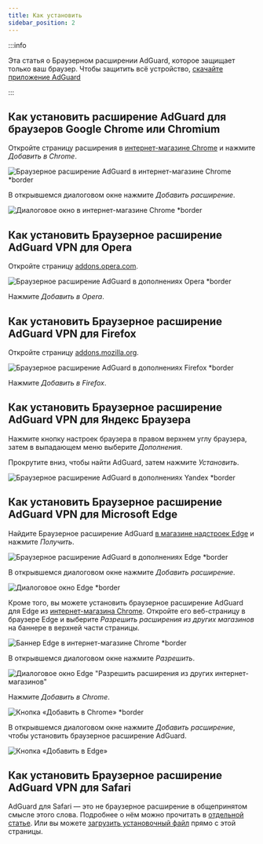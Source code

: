 ```yaml
---
title: Как установить
sidebar_position: 2
---
```


:::info

Эта статья о Браузерном расширении AdGuard, которое защищает только ваш браузер. Чтобы защитить всё устройство, [скачайте приложение AdGuard](https://adguard.com/download.html?auto=true)

:::

## Как установить расширение AdGuard для браузеров Google Chrome или Chromium

Откройте страницу расширения в [интернет-магазине Chrome](https://agrd.io/extension_chrome) и нажмите _Добавить в Chrome_.

![Браузерное расширение AdGuard в интернет-магазине Chrome *border](https://cdn.adtidy.org/content/Kb/ad_blocker/browser_extension/ad_blocker_browser_extension_chrome.png)

В открывшемся диалоговом окне нажмите _Добавить расширение_.

![Диалоговое окно в интернет-магазине Chrome *border](https://cdn.adtidy.org/content/Kb/ad_blocker/browser_extension/ad_blocker_browser_extension_chrome1.png)

## Как установить Браузерное расширение AdGuard VPN для Opera

Откройте страницу [addons.opera.com](https://agrd.io/extension_opera).

![Браузерное расширение AdGuard в дополнениях Opera *border](https://cdn.adtidy.org/content/Kb/ad_blocker/browser_extension/ad_blocker_browser_extension_opera.png)

Нажмите _Добавить в Opera_.

## Как установить Браузерное расширение AdGuard VPN для Firefox

Откройте страницу [addons.mozilla.org](https://agrd.io/extension_firefox).

![Браузерное расширение AdGuard в дополнениях Firefox *border](https://cdn.adtidy.org/content/Kb/ad_blocker/browser_extension/ad_blocker_browser_extension_firefox.png)

Нажмите _Добавить в Firefox_.

## Как установить Браузерное расширение AdGuard VPN для Яндекс Браузера

Нажмите кнопку настроек браузера в правом верхнем углу браузера, затем в выпадающем меню выберите _Дополнения_.

Прокрутите вниз, чтобы найти AdGuard, затем нажмите _Установить_.

![Браузерное расширение AdGuard в дополнениях Yandex *border](https://cdn.adtidy.org/content/Kb/ad_blocker/browser_extension/ad_blocker_browser_extension_yandex.png)

## Как установить Браузерное расширение AdGuard VPN для Microsoft Edge

Найдите Браузерное расширение AdGuard [в магазине надстроек Edge](https://agrd.io/extension_edge) и нажмите _Получить_.

![Браузерное расширение AdGuard в дополнениях Edge *border](https://cdn.adtidy.org/content/Kb/ad_blocker/browser_extension/ad_blocker_browser_extension_edge.png)

В открывшемся диалоговом окне нажмите _Добавить расширение_.

![Диалоговое окно Edge *border](https://cdn.adtidy.org/content/Kb/ad_blocker/browser_extension/ad_blocker_browser_extension_edge1.png)

Кроме того, вы можете установить браузерное расширение AdGuard для Edge из [интернет-магазина Chrome](https://agrd.io/extension_chrome). Откройте его веб-страницу в браузере Edge и выберите *Разрешить расширения из других магазинов* на баннере в верхней части страницы.

![Баннер Edge в интернет-магазине Chrome *border](https://cdn.adtidy.org/content/Kb/ad_blocker/browser_extension/edge_banner.jpg)

В открывшемся диалоговом окне нажмите *Разрешить*.

![Диалоговое окно Edge "Разрешить расширения из других интернет-магазинов"](https://cdn.adtidy.org/content/Kb/ad_blocker/browser_extension/allow_from_stores.jpg)

Нажмите *Добавить в Chrome*.

![Кнопка «Добавить в Chrome» *border](https://cdn.adtidy.org/content/Kb/ad_blocker/browser_extension/add_to_chrome.jpg)

В открывшемся диалоговом окне нажмите *Добавить расширение*, чтобы установить браузерное расширение AdGuard.

![Кнопка «Добавить в Edge»](https://cdn.adtidy.org/content/Kb/ad_blocker/browser_extension/add_to_edge.jpg)


## Как установить Браузерное расширение AdGuard VPN для Safari

AdGuard для Safari — это не браузерное расширение в общепринятом смысле этого слова. Подробнее о нём можно прочитать в [отдельной статье](/adguard-for-safari/overview). Или вы можете [загрузить установочный файл](https://agrd.io/safari_release) прямо с этой страницы.
